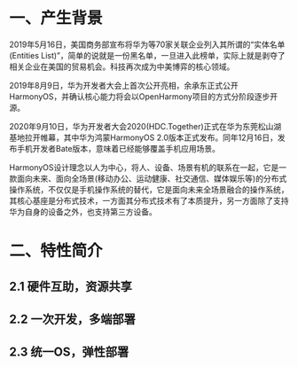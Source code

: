 # 一、产生背景

2019年5月16日，美国商务部宣布将华为等70家关联企业列入其所谓的“实体名单(Entities List)”，简单的说就是一份黑名单，一旦进入此榜单，实际上就是剥夺了相关企业在美国的贸易机会。科技再次成为中美博弈的核心领域。

2019年8月9日，华为开发者大会上首次公开亮相，余承东正式公开HarmonyOS，并确认核心能力将会以OpenHarmony项目的方式分阶段逐步开源。

2020年9月10日，华为开发者大会2020(HDC.Together)正式在华为东莞松山湖基地拉开帷幕，其中华为鸿蒙HarmonyOS 2.0版本正式发布。同年12月16日，发布手机开发者Bate版本，意味着已经能够覆盖手机应用场景。

HarmonyOS设计理念以人为中心，将人、设备、场景有机的联系在一起，它是一款面向未来、面向全场景(移动办公、运动健康、社交通信、媒体娱乐等)的分布式操作系统，不仅仅是手机操作系统的替代，它是面向未来全场景融合的操作系统，其核心基座是分布式技术，一方面其分布式技术有了本质提升，另一方面除了支持华为自身的设备之外，也支持第三方设备。

# 二、特性简介

## 2.1 硬件互助，资源共享

## 2.2 一次开发，多端部署

## 2.3 统一OS，弹性部署

